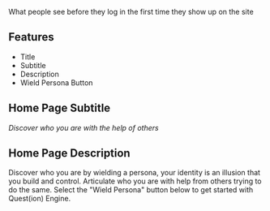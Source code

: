 What people see before they log in the first time they show up on the site

## Features

* Title
* Subtitle
* Description
* Wield Persona Button

## Home Page Subtitle

*Discover who you are with the help of others*

## Home Page Description

Discover who you are by wielding a persona, your identity is an illusion that you build and control. Articulate who you are with help from others trying to do the same. Select the "Wield Persona" button below to get started with Quest(ion) Engine.